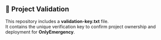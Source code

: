 ## 🔑 Project Validation
This repository includes a **validation-key.txt** file.  
It contains the unique verification key to confirm project ownership and deployment for **OnlyEmergency**.
